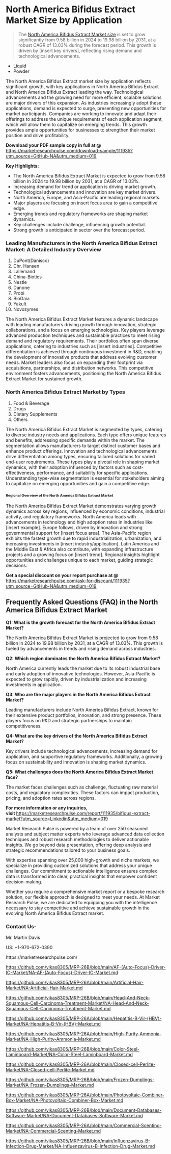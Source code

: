 <h1>North America Bifidus Extract Market&nbsp;Size by Application</h1><blockquote><p>The <a href="https://marketresearchpulse.com/download-sample/111935?utm_source=GitHub-NA&amp;utm_medium=019">North America Bifidus Extract Market size</a> is set to grow significantly from 9.58 billion in 2024 to 19.98 billion by 2031, at a robust CAGR of 13.03% during the forecast period. This growth is driven by [insert key drivers], reflecting rising demand and technological advancements.</p></blockquote><ul><li>Liquid<li> Powder</li></ul><p>The North America Bifidus Extract market size by application reflects significant growth, with key applications in North America Bifidus Extract and North America Bifidus Extract leading the way. Technological advancements and the growing need for more efficient, scalable solutions are major drivers of this expansion. As industries increasingly adopt these applications, demand is expected to surge, presenting new opportunities for market participants. Companies are working to innovate and adapt their offerings to address the unique requirements of each application segment, which will allow them to capitalize on emerging trends. This growth provides ample opportunities for businesses to strengthen their market position and drive profitability.</p><p><strong>Download your PDF sample copy in full at @ </strong><a href="https://marketresearchpulse.com/download-sample/111935?utm_source=GitHub-NA&amp;utm_medium=019">https://marketresearchpulse.com/download-sample/111935?utm_source=GitHub-NA&amp;utm_medium=019</a></p><p><strong>Key Highlights: </strong></p><ul><li>The North America Bifidus Extract Market is expected to grow from 9.58 billion in 2024 to 19.98 billion by 2031, at a CAGR of 13.03%.</li><li>Increasing demand for trend or application is driving market growth.</li><li>Technological advancements and innovation are key market drivers.</li><li>North America, Europe, and Asia-Pacific are leading regional markets.</li><li>Major players are focusing on insert focus area to gain a competitive edge.</li><li>Emerging trends and regulatory frameworks are shaping market dynamics.</li><li>Key challenges include challenge, influencing growth potential.</li><li>Strong growth is anticipated in sector over the forecast period.</li></ul><h3>Leading Manufacturers in the North America Bifidus Extract Market: A Detailed Industry Overview</h3><ol><li>DuPont(Danisco)</li><li>Chr. Hansen</li><li>Lallemand</li><li>China-Biotics</li><li>Nestle</li><li>Danone</li><li>Probi</li><li>BioGaia</li><li>Yakult</li><li>Novozymes</li></ol><div class="flex max-w-full flex-col flex-grow"><div class="min-h-8 text-message flex w-full flex-col items-end gap-2 whitespace-normal break-words [.text-message+&amp;]:mt-5" dir="auto" data-message-author-role="assistant" data-message-id="fd8432e4-4910-450d-b182-61b7bfb0a01f" data-message-model-slug="gpt-4o"><div class="flex w-full flex-col gap-1 empty:hidden first:pt-[3px]"><div class="markdown prose w-full break-words dark:prose-invert light"><p>The North America Bifidus Extract Market features a dynamic landscape with leading manufacturers driving growth through innovation, strategic collaborations, and a focus on emerging technologies. Key players leverage advanced production techniques and sustainable practices to meet rising demand and regulatory requirements. Their portfolios often span diverse applications, catering to industries such as [insert industries]. Competitive differentiation is achieved through continuous investment in R&amp;D, enabling the development of innovative products that address evolving customer needs. Market leaders also focus on expanding their footprint via acquisitions, partnerships, and distribution networks. This competitive environment fosters advancements, positioning the North America Bifidus Extract Market for sustained growth.</p></div></div></div></div><h3>North America Bifidus Extract Market by Types</h3><ol><li>Food & Beverage<li> Drugs<li> Dietary Supplements<li> Others</li></ol><div class="flex max-w-full flex-col flex-grow"><div class="min-h-8 text-message flex w-full flex-col items-end gap-2 whitespace-normal break-words [.text-message+&amp;]:mt-5" dir="auto" data-message-author-role="assistant" data-message-id="084470be-0bb7-4664-bddf-5156b4f41249" data-message-model-slug="gpt-4o-mini"><div class="flex w-full flex-col gap-1 empty:hidden first:pt-[3px]"><div class="markdown prose w-full break-words dark:prose-invert light"><p>The North America Bifidus Extract Market is segmented by types, catering to diverse industry needs and applications. Each type offers unique features and benefits, addressing specific demands within the market. The segmentation allows manufacturers to target distinct customer bases and enhance product offerings. Innovation and technological advancements drive differentiation among types, ensuring tailored solutions for varied end-user requirements. These types play a pivotal role in shaping market dynamics, with their adoption influenced by factors such as cost-effectiveness, performance, and suitability for specific applications. Understanding type-wise segmentation is essential for stakeholders aiming to capitalize on emerging opportunities and gain a competitive edge.</p></div></div></div></div><h3><span style="font-size: 11px;">Regional Overview of the North America Bifidus Extract Market</span></h3><div class="flex max-w-full flex-col flex-grow"><div class="min-h-8 text-message flex w-full flex-col items-end gap-2 whitespace-normal break-words [.text-message+&amp;]:mt-5" dir="auto" data-message-author-role="assistant" data-message-id="e9038762-ce64-4e30-91c9-9bd413514231" data-message-model-slug="gpt-4o-mini"><div class="flex w-full flex-col gap-1 empty:hidden first:pt-[3px]"><div class="markdown prose w-full break-words dark:prose-invert light"><p>The North America Bifidus Extract Market demonstrates varying growth dynamics across key regions, influenced by economic conditions, industrial activity, and regulatory frameworks. North America leads with advancements in technology and high adoption rates in industries like [insert example]. Europe follows, driven by innovation and strong governmental support for [insert focus area]. The Asia-Pacific region exhibits the fastest growth due to rapid industrialization, urbanization, and increasing investments in [insert industry/application]. Latin America and the Middle East &amp; Africa also contribute, with expanding infrastructure projects and a growing focus on [insert trend]. Regional insights highlight opportunities and challenges unique to each market, guiding strategic decisions.</p></div></div></div></div><p><strong>Get a special discount on your report purchase at @ </strong><a href="https://marketresearchpulse.com/ask-for-discount/111935?utm_source=GitHub-NA&amp;utm_medium=019">https://marketresearchpulse.com/ask-for-discount/111935?utm_source=GitHub-NA&amp;utm_medium=019</a></p><h2>Frequently Asked Questions (FAQ) in the North America Bifidus Extract Market</h2><p><strong>Q1: What is the growth forecast for the North America Bifidus Extract Market?</strong></p><p>The North America Bifidus Extract Market is projected to grow from 9.58 billion in 2024 to 19.98 billion by 2031, at a CAGR of 13.03%. This growth is fueled by advancements in trends and rising demand across industries.</p><p><strong>Q2: Which region dominates the North America Bifidus Extract Market?</strong></p><p>North America currently leads the market due to its robust industrial base and early adoption of innovative technologies. However, Asia-Pacific is expected to grow rapidly, driven by industrialization and increasing investments in application.</p><p><strong>Q3: Who are the major players in the North America Bifidus Extract Market?</strong></p><p>Leading manufacturers include North America Bifidus Extract, known for their extensive product portfolios, innovation, and strong presence. These players focus on R&amp;D and strategic partnerships to maintain competitiveness.</p><p><strong>Q4: What are the key drivers of the North America Bifidus Extract Market?</strong></p><p>Key drivers include technological advancements, increasing demand for application, and supportive regulatory frameworks. Additionally, a growing focus on sustainability and innovation is shaping market dynamics.</p><p><strong>Q5: What challenges does the North America Bifidus Extract Market face?</strong></p><p>The market faces challenges such as challenge, fluctuating raw material costs, and regulatory complexities. These factors can impact production, pricing, and adoption rates across regions.</p><p><strong>For more information or any inquiries, visit&nbsp;</strong><a href="https://marketresearchpulse.com/report/111935/bifidus-extract-market?utm_source=Linkedin&utm_medium=019">https://marketresearchpulse.com/report/111935/bifidus-extract-market?utm_source=Linkedin&utm_medium=019</a></p><p>Market Research Pulse is powered by a team of over 250 seasoned analysts and subject matter experts who leverage advanced data collection techniques and robust research methodologies to deliver actionable insights. We go beyond data presentation, offering deep analysis and strategic recommendations tailored to your business goals.</p><p>With expertise spanning over 25,000 high-growth and niche markets, we specialize in providing customized solutions that address your unique challenges. Our commitment to actionable intelligence ensures complex data is transformed into clear, practical insights that empower confident decision-making.</p><p>Whether you require a comprehensive market report or a bespoke research solution, our flexible approach is designed to meet your needs. At Market Research Pulse, we are dedicated to equipping you with the intelligence necessary to stay competitive and achieve sustainable growth in the evolving North America Bifidus Extract market.</p><h3><strong>Contact Us-</strong></h3><p>Mr. Martin Davis</p><p>US: +1-970-672-0390</p><p>https://marketresearchpulse.com/</p><p><a href="https://github.com/vikas8305/MRP-26B/blob/main/AF-(Auto-Focus)-Driver-IC-Market/NA-AF-(Auto-Focus)-Driver-IC-Market.md">https://github.com/vikas8305/MRP-26B/blob/main/AF-(Auto-Focus)-Driver-IC-Market/NA-AF-(Auto-Focus)-Driver-IC-Market.md</a></p><p><a href="https://github.com/vikas8305/MRP-26A/blob/main/Artificial-Hair-Market/NA-Artificial-Hair-Market.md">https://github.com/vikas8305/MRP-26A/blob/main/Artificial-Hair-Market/NA-Artificial-Hair-Market.md</a></p><p><a href="https://github.com/vikas8305/MRP-26B/blob/main/Head-And-Neck-Squamous-Cell-Carcinoma-Treatment-Market/NA-Head-And-Neck-Squamous-Cell-Carcinoma-Treatment-Market.md">https://github.com/vikas8305/MRP-26B/blob/main/Head-And-Neck-Squamous-Cell-Carcinoma-Treatment-Market/NA-Head-And-Neck-Squamous-Cell-Carcinoma-Treatment-Market.md</a></p><p><a href="https://github.com/vikas8305/MRP-26A/blob/main/Hepatitis-B-Vir-(HBV)-Market/NA-Hepatitis-B-Vir-(HBV)-Market.md">https://github.com/vikas8305/MRP-26A/blob/main/Hepatitis-B-Vir-(HBV)-Market/NA-Hepatitis-B-Vir-(HBV)-Market.md</a></p><p><a href="https://github.com/vikas8305/MRP-26A/blob/main/High-Purity-Ammonia-Market/NA-High-Purity-Ammonia-Market.md">https://github.com/vikas8305/MRP-26A/blob/main/High-Purity-Ammonia-Market/NA-High-Purity-Ammonia-Market.md</a></p><p><a href="https://github.com/vikas8305/MRP-26B/blob/main/Color-Steel-Laminboard-Market/NA-Color-Steel-Laminboard-Market.md">https://github.com/vikas8305/MRP-26B/blob/main/Color-Steel-Laminboard-Market/NA-Color-Steel-Laminboard-Market.md</a></p><p><a href="https://github.com/vikas8305/MRP-26A/blob/main/Closed-cell-Perlite-Market/NA-Closed-cell-Perlite-Market.md">https://github.com/vikas8305/MRP-26A/blob/main/Closed-cell-Perlite-Market/NA-Closed-cell-Perlite-Market.md</a></p><p><a href="https://github.com/vikas8305/MRP-26B/blob/main/Frozen-Dumplings-Market/NA-Frozen-Dumplings-Market.md">https://github.com/vikas8305/MRP-26B/blob/main/Frozen-Dumplings-Market/NA-Frozen-Dumplings-Market.md</a></p><p><a href="https://github.com/vikas8305/MRP-26A/blob/main/Photovoltaic-Combiner-Box-Market/NA-Photovoltaic-Combiner-Box-Market.md">https://github.com/vikas8305/MRP-26A/blob/main/Photovoltaic-Combiner-Box-Market/NA-Photovoltaic-Combiner-Box-Market.md</a></p><p><a href="https://github.com/vikas8305/MRP-26B/blob/main/Document-Databases-Software-Market/NA-Document-Databases-Software-Market.md">https://github.com/vikas8305/MRP-26B/blob/main/Document-Databases-Software-Market/NA-Document-Databases-Software-Market.md</a></p><p><a href="https://github.com/vikas8305/MRP-26A/blob/main/Commercial-Scenting-Market/NA-Commercial-Scenting-Market.md">https://github.com/vikas8305/MRP-26A/blob/main/Commercial-Scenting-Market/NA-Commercial-Scenting-Market.md</a></p><p><a href="https://github.com/vikas8305/MRP-26B/blob/main/Influenzavirus-B-Infection-Drug-Market/NA-Influenzavirus-B-Infection-Drug-Market.md">https://github.com/vikas8305/MRP-26B/blob/main/Influenzavirus-B-Infection-Drug-Market/NA-Influenzavirus-B-Infection-Drug-Market.md</a></p>
